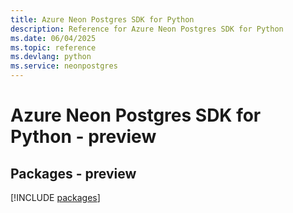 ```yaml
---
title: Azure Neon Postgres SDK for Python
description: Reference for Azure Neon Postgres SDK for Python
ms.date: 06/04/2025
ms.topic: reference
ms.devlang: python
ms.service: neonpostgres
---
```

# Azure Neon Postgres SDK for Python - preview
## Packages - preview
[!INCLUDE [packages](neon-postgres-index.md)]